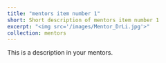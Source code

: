 ```yaml
---
title: "mentors item number 1"
short: Short description of mentors item number 1
excerpt: "<img src='/images/Mentor_DrLi.jpg'>"
collection: mentors
---
```


This is a description in your mentors.